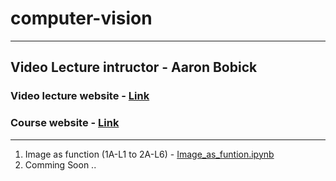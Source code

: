 # computer-vision
***
## Video Lecture intructor - 	Aaron Bobick
### Video lecture website - [Link](https://omscs.gatech.edu/cs-6476-computer-vision-course-videos)
### Course website - [Link](https://omscs.gatech.edu/cs-6476-computer-vision-course-videos)
***
1. Image as function (1A-L1 to 2A-L6) - [Image_as_funtion.ipynb](https://github.com/mohdahmad242/computer-vision/blob/main/Image_as_funtion.ipynb)
2. Comming Soon ..
